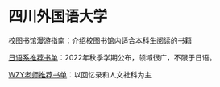 # 四川外国语大学

[校图书馆漫游指南](the-guide-for-school-library.md)：介绍校图书馆内适合本科生阅读的书籍

[日语系推荐书单](the-book-list-by-college-of-japnanese-for-2019-in-2022-09.md)：2022年秋季学期公布，领域很广，不限于日语。

[WZY老师推荐书单](the-book-list-by-wzy-in-2022-01.md)：以回忆录和人文社科为主

